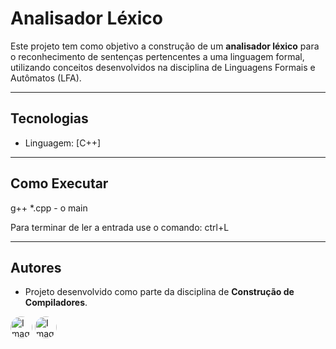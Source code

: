 # Analisador Léxico

Este projeto tem como objetivo a construção de um **analisador léxico** para o reconhecimento de sentenças pertencentes a uma linguagem formal, utilizando conceitos desenvolvidos na disciplina de Linguagens Formais e Autômatos (LFA).

---

## Tecnologias

- Linguagem: [C++]

---

## Como Executar

g++ *.cpp - o main

Para terminar de ler a entrada use o comando: ctrl+L

---

## Autores
- Projeto desenvolvido como parte da disciplina de **Construção de Compiladores**.
<p>
  <a href="https://github.com/jaovy05"><img src="https://avatars.githubusercontent.com/u/115904295?v=4" alt="Imagem github Jaovy05" width="35" style="border-radius:50% !important"  button=false /></a>
  <a href="https://github.com/valeriaFaccin"><img src="https://avatars.githubusercontent.com/u/105952105?v=4" alt="Imagem github Valéria Faccin" width="35" style="border-radius:50% !important"  button=false /></a>
</p>

